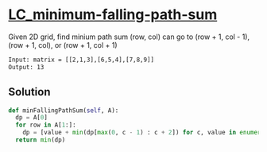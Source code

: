 # [LC_minimum-falling-path-sum](https://leetcode.com/problems/minimum-falling-path-sum)

Given 2D grid, find minium path sum
(row, col) can go to (row + 1, col - 1), (row + 1, col), or (row + 1, col + 1)

```txt
Input: matrix = [[2,1,3],[6,5,4],[7,8,9]]
Output: 13
```

## Solution

```py
def minFallingPathSum(self, A):
  dp = A[0]
  for row in A[1:]:
    dp = [value + min(dp[max(0, c - 1) : c + 2]) for c, value in enumerate(row)]
  return min(dp)
```
